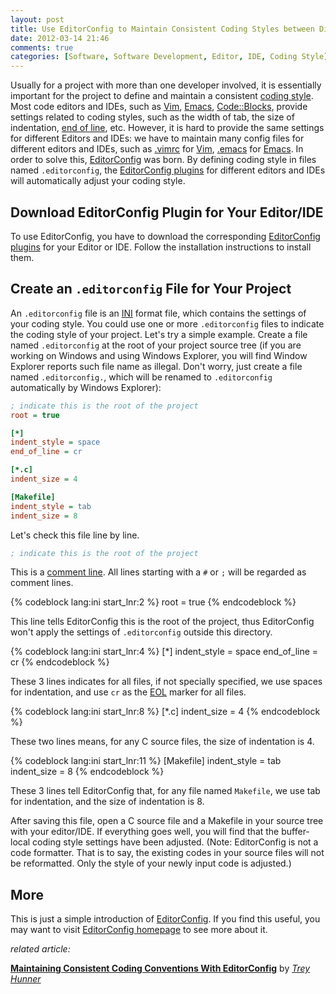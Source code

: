 ```yaml
---
layout: post
title: Use EditorConfig to Maintain Consistent Coding Styles between Different Editors and IDEs
date: 2012-03-14 21:46
comments: true
categories: [Software, Software Development, Editor, IDE, Coding Style]
---
```


Usually for a project with more than one developer involved, it is essentially
important for the project to define and maintain a consistent [coding style][].
Most code editors and IDEs, such as [Vim][], [Emacs][], [Code::Blocks][],
provide settings related to coding styles, such as the width of tab, the size of
indentation, [end of line][EOL], etc. However, it is hard to provide the same settings
for different Editors and IDEs: we have to maintain many config files for
different editors and IDEs, such as [.vimrc][] for [Vim][], [.emacs][] for
[Emacs][]. In order to solve this, [EditorConfig][] was born. By defining coding
style in files named `.editorconfig`, the [EditorConfig plugins][] for different
editors and IDEs will automatically adjust your coding style.

<!-- more -->

## Download EditorConfig Plugin for Your Editor/IDE

To use EditorConfig, you have to download the corresponding
[EditorConfig plugins][] for your Editor or IDE. Follow the installation
instructions to install them.


## Create an `.editorconfig` File for Your Project

An `.editorconfig` file is an [INI][] format file, which contains the settings
of your coding style. You could use one or more `.editorconfig` files to
indicate the coding style of your project. Let's try a simple example. Create a
file named `.editorconfig` at the root of your project source tree (if you are
working on Windows and using Windows Explorer, you will find Window Explorer
reports such file name as illegal. Don't worry, just create a file named
`.editorconfig.`, which will be renamed to `.editorconfig` automatically by
Windows Explorer):

```ini .editorconfig
; indicate this is the root of the project
root = true

[*]
indent_style = space
end_of_line = cr

[*.c]
indent_size = 4

[Makefile]
indent_style = tab
indent_size = 8
```

Let's check this file line by line.

```ini
; indicate this is the root of the project
```

This is a [comment line][comment]. All lines starting with a `#` or `;` will be
regarded as comment lines.

{% codeblock lang:ini start_lnr:2 %}
root = true
{% endcodeblock %}

This line tells EditorConfig this is the root of the project, thus EditorConfig
won't apply the settings of `.editorconfig` outside this directory.

{% codeblock lang:ini start_lnr:4 %}
[*]
indent_style = space
end_of_line = cr
{% endcodeblock %}

These 3 lines indicates for all files, if not specially specified, we use spaces
for indentation, and use `cr` as the [EOL][] marker for all files.

{% codeblock lang:ini start_lnr:8 %}
[*.c]
indent_size = 4
{% endcodeblock %}

These two lines means, for any C source files, the size of indentation is 4.

{% codeblock lang:ini start_lnr:11 %}
[Makefile]
indent_style = tab
indent_size = 8
{% endcodeblock %}

These 3 lines tell EditorConfig that, for any file named `Makefile`, we use tab
for indentation, and the size of indentation is 8.

After saving this file, open a C source file and a Makefile in your source tree
with your editor/IDE. If everything goes well, you will find that the
buffer-local coding style settings have been adjusted. (Note: EditorConfig is
not a code formatter. That is to say, the existing codes in your source files
will not be reformatted. Only the style of your newly input code is adjusted.)


## More

This is just a simple introduction of [EditorConfig][]. If you find this
useful, you may want to visit [EditorConfig homepage][EditorConfig] to see more
about it.


_related article:_

[**Maintaining Consistent Coding Conventions With EditorConfig**](http://treyhunner.com/2012/02/editorconfig) by [_Trey Hunner_](http://treyhunner.com)


[.emacs]: http://www.gnu.org/software/emacs/manual/html_node/emacs/Init-File.html
[.vimrc]: http://vim.wikia.com/wiki/Open_vimrc_file
[Code::Blocks]: http://www.codeblocks.org
[EOL]: http://en.wikipedia.org/wiki/Newline
[EditorConfig plugins]: http://editorconfig.org/#download
[EditorConfig]: http://editorconfig.org
[Emacs]: http://www.gnu.org/software/emacs
[INI]: http://en.wikipedia.org/wiki/INI_file
[Vim]: http://www.vim.org
[coding style]: http://en.wikipedia.org/wiki/Programming_style
[comment]: http://en.wikipedia.org/wiki/Comment_(computer_programming)
